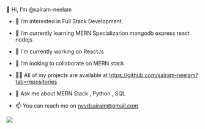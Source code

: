 👋 Hi, I’m @sairam-neelam
- 👀 I’m interested in Full Stack Development.
- 🌱 I’m currently learning MERN Specializarion mongodb express react nodejs
- 🔭 I'm currently working on ReactJs
- 💞️ I’m looking to collaborate on MERN stack
- 👨‍💻 All of my projects are available at https://github.com/sairam-neelam?tab=repositories
- 💬 Ask me about MERN Stack , Python , SQL


- 📫 You can reach me on nvvdsairam@gmail.com

<img src="https://github-readme-stats.vercel.app/api?username=sairam-neelam&&show_icons=true&title_color=ffffff&icon_color=bb2acf&text_color=daf7dc&bg_color=151515" />

<!---
sairam-neelam/sairam-neelam is a ✨ special ✨ repository because its `README.md` (this file) appears on your GitHub profile.
You can click the Preview link to take a look at your changes.
--->
